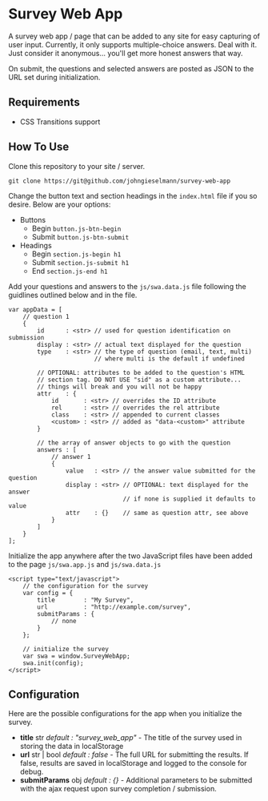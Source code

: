 # Survey Web App

A survey web app / page that can be added to any site for easy capturing of
user input. Currently, it only supports multiple-choice answers. Deal with it.
Just consider it anonymous... you'll get more honest answers that way.

On submit, the questions and selected answers are posted as JSON to the URL
set during initialization.

## Requirements

- CSS Transitions support

## How To Use

Clone this repository to your site / server.
```
git clone https://git@github.com/johngieselmann/survey-web-app
```

Change the button text and section headings in the `index.html` file if you so
desire. Below are your options:

- Buttons
    - Begin `button.js-btn-begin`
    - Submit `button.js-btn-submit`
- Headings
    - Begin `section.js-begin h1`
    - Submit `section.js-submit h1`
    - End `section.js-end h1`

Add your questions and answers to the `js/swa.data.js` file following the
guidlines outlined below and in the file.
```
var appData = [
    // question 1
    {
        id      : <str> // used for question identification on submission
        display : <str> // actual text displayed for the question
        type    : <str> // the type of question (email, text, multi)
                        // where multi is the default if undefined

        // OPTIONAL: attributes to be added to the question's HTML
        // section tag. DO NOT USE "sid" as a custom attribute...
        // things will break and you will not be happy
        attr    : {
            id       : <str> // overrides the ID attribute
            rel      : <str> // overrides the rel attribute
            class    : <str> // appended to current classes
            <custom> : <str> // added as "data-<custom>" attribute
        }

        // the array of answer objects to go with the question
        answers : [
            // answer 1
            {
                value   : <str> // the answer value submitted for the question
                display : <str> // OPTIONAL: text displayed for the answer
                                // if none is supplied it defaults to value
                attr    : {}    // same as question attr, see above
            }
        ]
    }
];
```

Initialize the app anywhere after the two JavaScript files have been added
to the page `js/swa.app.js` and `js/swa.data.js`
```
<script type="text/javascript">
    // the configuration for the survey
    var config = {
        title        : "My Survey",
        url          : "http://example.com/survey",
        submitParams : {
            // none
        }
    };

    // initialize the survey
    var swa = window.SurveyWebApp;
    swa.init(config);
</script>
```

## Configuration

Here are the possible configurations for the app when you initialize the survey.

- **title** str *default : "survey_web_app"* - The title of the survey used
in storing the data in localStorage
- **url** str | bool *default : false* - The full URL for submitting the results.
If false, results are saved in localStorage and logged to the console for debug.
- **submitParams** obj *default : {}* - Additional parameters to be submitted
with the ajax request upon survey completion / submission.
